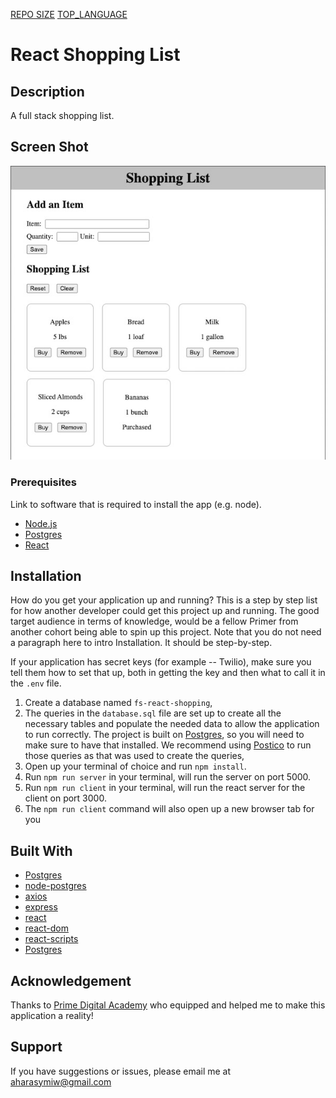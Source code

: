 [REPO SIZE](https://img.shields.io/github/repo-size/aharasymiw/group-fs-react-shopping-list?style=flat-square)
[TOP_LANGUAGE](https://img.shields.io/github/languages/top/aharasymiw/group-fs-react-shopping-list?style=flat-square)

# React Shopping List

## Description

A full stack shopping list.

## Screen Shot

![Wireframe](wireframe.jpg)
### Prerequisites

Link to software that is required to install the app (e.g. node).

- [Node.js](https://nodejs.org/en/)
- [Postgres](https://postgresapp.com/)
- [React](https://react.dev/)

## Installation

How do you get your application up and running? This is a step by step list for how another developer could get this project up and running. The good target audience in terms of knowledge, would be a fellow Primer from another cohort being able to spin up this project. Note that you do not need a paragraph here to intro Installation. It should be step-by-step.

If your application has secret keys (for example --  Twilio), make sure you tell them how to set that up, both in getting the key and then what to call it in the `.env` file.

1. Create a database named `fs-react-shopping`,
2. The queries in the `database.sql` file are set up to create all the necessary tables and populate the needed data to allow the application to run correctly. The project is built on [Postgres](https://www.postgresql.org/download/), so you will need to make sure to have that installed. We recommend using [Postico](https://eggerapps.at/postico2/) to run those queries as that was used to create the queries, 
3. Open up your terminal of choice and run `npm install`.
4. Run `npm run server` in your terminal, will run the server on port 5000.
5. Run `npm run client` in your terminal, will run the react server for the client on port 3000.
6. The `npm run client` command will also open up a new browser tab for you

## Built With

- [Postgres](https://www.postgresql.org/download/)  
- [node-postgres](https://www.npmjs.com/package/pg)  
- [axios](https://www.npmjs.com/package/axios)  
- [express](https://www.npmjs.com/package/express)  
- [react](https://www.npmjs.com/package/react)  
- [react-dom](https://www.npmjs.com/package/react-dom)  
- [react-scripts](https://www.npmjs.com/package/react-scripts)  
- [Postgres](https://www.postgresql.org/download/)

## Acknowledgement
Thanks to [Prime Digital Academy](www.primeacademy.io) who equipped and helped me to make this application a reality!

## Support
If you have suggestions or issues, please email me at [aharasymiw@gmail.com](aharasymiw@gmail.com)
